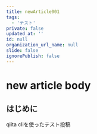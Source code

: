 ```yaml
---
title: newArticle001
tags:
  - 'テスト'
private: false
updated_at: ''
id: null
organization_url_name: null
slide: false
ignorePublish: false
---
```

# new article body

## はじめに
qiita cliを使ったテスト投稿